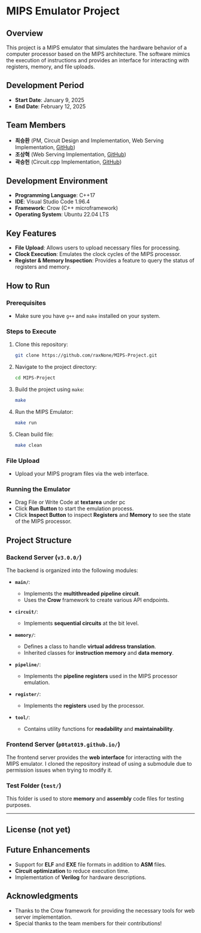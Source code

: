 # MIPS Emulator Project

## Overview
This project is a MIPS emulator that simulates the hardware behavior of a computer processor based on the MIPS architecture. The software mimics the execution of instructions and provides an interface for interacting with registers, memory, and file uploads.

## Development Period
- **Start Date**: January 9, 2025
- **End Date**: February 12, 2025

## Team Members
- **최승환** (PM, Circuit Design and Implementation, Web Serving Implementation, [GitHub](https://github.com/raxNone/MIPS-Project/tree/develop))
- **조상혁** (Web Serving Implementation, [GitHub](https://github.com/p0tat019/p0tat019.github.io))
- **곽승헌** (Circuit.cpp Implementation, [GitHub](https://github.com/raxNone/MIPS-Project/tree/ksh_ing))

## Development Environment
- **Programming Language**: C++17
- **IDE**: Visual Studio Code 1.96.4
- **Framework**: Crow (C++ microframework)
- **Operating System**: Ubuntu 22.04 LTS

## Key Features
- **File Upload**: Allows users to upload necessary files for processing.
- **Clock Execution**: Emulates the clock cycles of the MIPS processor.
- **Register & Memory Inspection**: Provides a feature to query the status of registers and memory.

## How to Run

### Prerequisites
- Make sure you have `g++` and `make` installed on your system.

### Steps to Execute
1. Clone this repository:
    ```bash
    git clone https://github.com/raxNone/MIPS-Project.git
    ```

2. Navigate to the project directory:
    ```bash
    cd MIPS-Project
    ```

3. Build the project using `make`:
    ```bash
    make
    ```

4. Run the MIPS Emulator:
    ```bash
    make run
    ```
5. Clean build file:
    ```bash
    make clean
    ```

### File Upload
- Upload your MIPS program files via the web interface.

### Running the Emulator
- Drag File or Write Code at **textarea** under pc
- Click **Run Button** to start the emulation process.
- Click **Inspect Button** to inspect **Registers** and **Memory** to see the state of the MIPS processor.


## Project Structure

### Backend Server (`v3.0.0/`)

The backend is organized into the following modules:

- **`main/`**:  
  - Implements the **multithreaded pipeline circuit**.
  - Uses the **Crow** framework to create various API endpoints.

- **`circuit/`**:  
  - Implements **sequential circuits** at the bit level.

- **`memory/`**:  
  - Defines a class to handle **virtual address translation**.
  - Inherited classes for **instruction memory** and **data memory**.

- **`pipeline/`**:  
  - Implements the **pipeline registers** used in the MIPS processor emulation.

- **`register/`**:  
  - Implements the **registers** used by the processor.

- **`tool/`**:  
  - Contains utility functions for **readability** and **maintainability**.

### Frontend Server (`p0tat019.github.io/`)

The frontend server provides the **web interface** for interacting with the MIPS emulator.
I cloned the repository instead of using a submodule due to permission issues when trying to modify it.

### Test Folder (`test/`)

This folder is used to store **memory** and **assembly** code files for testing purposes.

---


## License (not yet)
<!-- This project is licensed under the MIT License - see the [LICENSE](LICENSE) file for details. -->

## Future Enhancements
- Support for **ELF** and **EXE** file formats in addition to **ASM** files.
- **Circuit optimization** to reduce execution time.
- Implementation of **Verilog** for hardware descriptions.

## Acknowledgments
- Thanks to the Crow framework for providing the necessary tools for web server implementation.
- Special thanks to the team members for their contributions!
